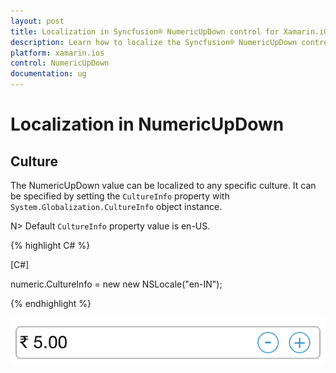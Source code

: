 ```yaml
---
layout: post
title: Localization in Syncfusion® NumericUpDown control for Xamarin.iOS
description: Learn how to localize the Syncfusion® NumericUpDown control to any specific culture in Xamarin.iOS platform.
platform: xamarin.ios
control: NumericUpDown
documentation: ug
---
```

# Localization in NumericUpDown

## Culture

The NumericUpDown value can be localized to any specific culture. It can be specified by setting the `CultureInfo` property with `System.Globalization.CultureInfo` object instance.

N> Default `CultureInfo` property value is en-US.

{% highlight C# %}

[C#]

numeric.CultureInfo = new  new NSLocale("en-IN");
	
{% endhighlight %}

![Display the NumericUpDown with culture](images/Culture.png)




